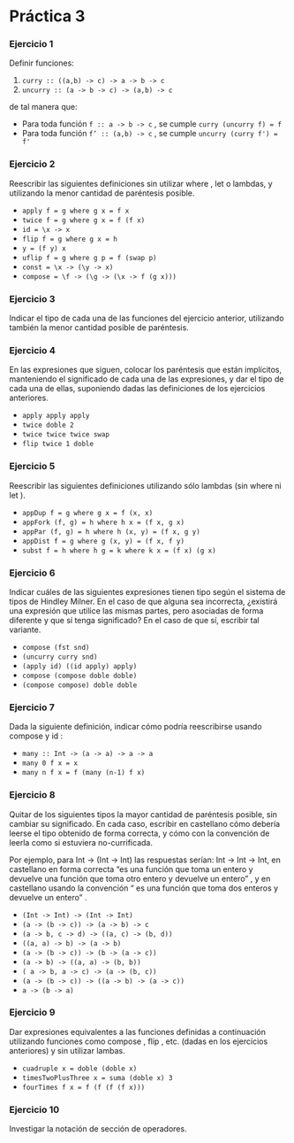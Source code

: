 # Práctica 3

### Ejercicio 1
Definir funciones: 
1. `curry :: ((a,b) -> c) -> a -> b -> c`
2. `uncurry :: (a -> b -> c) -> (a,b) -> c`


de tal manera que:


- Para toda función `f :: a -> b -> c` , se cumple `curry (uncurry f) = f`
- Para toda función `f’ :: (a,b) -> c` , se cumple `uncurry (curry f') = f'`

### Ejercicio 2
Reescribir las siguientes definiciones sin utilizar where , let o lambdas, y utilizando la menor cantidad de paréntesis posible.

- `apply f = g where g x = f x`
- `twice f = g where g x = f (f x)`
- `id = \x -> x`
- `flip f = g where g x = h`
- `y = (f y) x`
- `uflip f = g where g p = f (swap p)`
- `const = \x -> (\y -> x)`
- `compose = \f -> (\g -> (\x -> f (g x)))`

### Ejercicio 3
Indicar el tipo de cada una de las funciones del ejercicio anterior, utilizando también la menor cantidad posible de paréntesis.


### Ejercicio 4
En las expresiones que siguen, colocar los paréntesis que están implícitos, manteniendo el significado de cada una de las expresiones, y dar el tipo de cada una de ellas, suponiendo dadas las definiciones de los ejercicios anteriores.

- ``apply apply apply``
- ``twice doble 2``
- ``twice twice twice swap``
- ``flip twice 1 doble``

### Ejercicio 5
Reescribir las siguientes definiciones utilizando sólo lambdas (sin where ni let ).

- ``appDup f = g where g x = f (x, x)``
- ``appFork (f, g) = h where h x = (f x, g x)``
- ``appPar (f, g) = h where h (x, y) = (f x, g y)``
- ``appDist f = g where g (x, y) = (f x, f y)``
- ``subst f = h where h g = k where k x = (f x) (g x)``

### Ejercicio 6
Indicar cuáles de las siguientes expresiones tienen tipo según el sistema de tipos de Hindley Milner. En el caso de que alguna sea incorrecta, ¿existirá una expresión que utilice las mismas partes, pero asociadas de forma diferente y que sí tenga significado? En el caso de que sí, escribir tal variante.

- ``compose (fst snd)``
- ``(uncurry curry snd)``
- ``(apply id) ((id apply) apply)``
- ``compose (compose doble doble)``
- ``(compose compose) doble doble``

### Ejercicio 7
Dada la siguiente definición, indicar cómo podría reescribirse usando compose y id :

- ``many :: Int -> (a -> a) -> a -> a``
- ``many 0 f x = x``
- ``many n f x = f (many (n-1) f x)``

### Ejercicio 8
Quitar de los siguientes tipos la mayor cantidad de paréntesis posible, sin cambiar su significado. En cada caso, escribir en castellano cómo debería leerse el tipo obtenido de forma correcta, y cómo con la convención de leerla como si estuviera no-currificada.


Por ejemplo, para Int -> (Int -> Int) las respuestas serían: Int -> Int -> Int, en castellano en forma correcta “es una función que toma un entero y devuelve una función que toma otro entero y devuelve un entero” , y en castellano usando la convención “ es una función que toma dos enteros y devuelve un entero” .

- ``(Int -> Int) -> (Int -> Int)``
- ``(a -> (b -> c)) -> (a -> b) -> c``
- ``(a -> b, c -> d) -> ((a, c) -> (b, d))``
- ``((a, a) -> b) -> (a -> b)``
- ``(a -> (b -> c)) -> (b -> (a -> c))``
- ``(a -> b) -> ((a, a) -> (b, b))``
- ``( a -> b, a -> c) -> (a -> (b, c))``
- ``(a -> (b -> c)) -> ((a -> b) -> (a -> c))``
- ``a -> (b -> a)``

### Ejercicio 9
Dar expresiones equivalentes a las funciones definidas a continuación utilizando funciones como compose , flip , etc. (dadas en los ejercicios anteriores) y sin utilizar lambas.

- ``cuadruple x = doble (doble x)``
- ``timesTwoPlusThree x = suma (doble x) 3``
- ``fourTimes f x = f (f (f (f x)))``

### Ejercicio 10
Investigar la notación de sección de operadores.